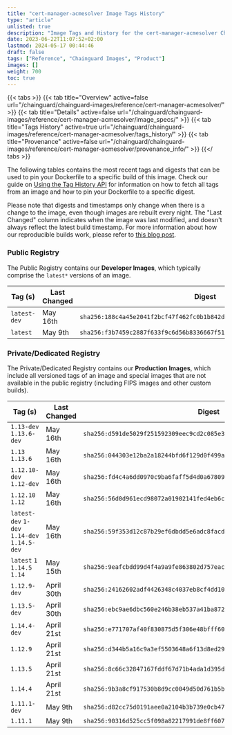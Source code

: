 ```yaml
---
title: "cert-manager-acmesolver Image Tags History"
type: "article"
unlisted: true
description: "Image Tags and History for the cert-manager-acmesolver Chainguard Image"
date: 2023-06-22T11:07:52+02:00
lastmod: 2024-05-17 00:44:46
draft: false
tags: ["Reference", "Chainguard Images", "Product"]
images: []
weight: 700
toc: true
---
```


{{< tabs >}}
{{< tab title="Overview" active=false url="/chainguard/chainguard-images/reference/cert-manager-acmesolver/" >}}
{{< tab title="Details" active=false url="/chainguard/chainguard-images/reference/cert-manager-acmesolver/image_specs/" >}}
{{< tab title="Tags History" active=true url="/chainguard/chainguard-images/reference/cert-manager-acmesolver/tags_history/" >}}
{{< tab title="Provenance" active=false url="/chainguard/chainguard-images/reference/cert-manager-acmesolver/provenance_info/" >}}
{{</ tabs >}}

The following tables contains the most recent tags and digests that can be used to pin your Dockerfile to a specific build of this image. Check our guide on [Using the Tag History API](/chainguard/chainguard-images/using-the-tag-history-api/) for information on how to fetch all tags from an image and how to pin your Dockerfile to a specific digest.

Please note that digests and timestamps only change when there is a change to the image, even though images are rebuilt every night. The "Last Changed" column indicates when the image was last modified, and doesn't always reflect the latest build timestamp. For more information about how our reproducible builds work, please refer to [this blog post](https://www.chainguard.dev/unchained/reproducing-chainguards-reproducible-image-builds).

### Public Registry
The Public Registry contains our **Developer Images**, which typically comprise the `latest*` versions of an image.

| Tag (s)       | Last Changed | Digest                                                                    |
|---------------|--------------|---------------------------------------------------------------------------|
|  `latest-dev` | May 16th     | `sha256:188c4a45e2041f2bcf47f462fc0b1b842daa07949ec0900166f068971d5ea9a6` |
|  `latest`     | May 9th      | `sha256:f3b7459c2887f633f9c6d56b8336667f5168ebb6f5d897513f94a19ca2ec8c4c` |


### Private/Dedicated Registry
The Private/Dedicated Registry contains our **Production Images**, which include all versioned tags of an image and special images that are not available in the public registry (including FIPS images and other custom builds).

| Tag (s)                                       | Last Changed | Digest                                                                    |
|-----------------------------------------------|--------------|---------------------------------------------------------------------------|
|  `1.13-dev` `1.13.6-dev`                      | May 16th     | `sha256:d591de5029f251592309eec9cd2c085e3ec9231b71422dce7c58fece93e72537` |
|  `1.13` `1.13.6`                              | May 16th     | `sha256:044303e12ba2a18244bfd6f129d0f499a16c8cee24a6abbdf0af3f93cd4227aa` |
|  `1.12.10-dev` `1.12-dev`                     | May 16th     | `sha256:fd4c4a6dd0970c9ba6faff5d4d0a67809ca69a9dd7b5e3e4b503d911e4ef506b` |
|  `1.12.10` `1.12`                             | May 16th     | `sha256:56d0d961ecd98072a01902141fed4eb6c5b6d09aef3575e1e13fe3e8cbe3ebe9` |
|  `latest-dev` `1-dev` `1.14-dev` `1.14.5-dev` | May 16th     | `sha256:59f353d12c87b29ef6dbdd5e6adc8facdc043f468fa78d2a56adf2fb06a0c465` |
|  `latest` `1` `1.14.5` `1.14`                 | May 15th     | `sha256:9eafcbdd99d4f4a9a9fe863802d757eacc626dc6fdf7aba939d637926496f827` |
|  `1.12.9-dev`                                 | April 30th   | `sha256:24162602adf4426348c4037eb8cf4dd108ee10309f07619e969b202adae79211` |
|  `1.13.5-dev`                                 | April 30th   | `sha256:ebc9ae6dbc560e246b38eb537a41ba87242715ca0d5554e0b4c1731919fb5d5a` |
|  `1.14.4-dev`                                 | April 21st   | `sha256:e771707af40f830875d5f306e48bfff60a54e50f91691a5d29182595f5037618` |
|  `1.12.9`                                     | April 21st   | `sha256:d344b5a16c9a3ef5503648a6f13d8ed29ef3f6f79618437130d2a61ea2d09ca8` |
|  `1.13.5`                                     | April 21st   | `sha256:8c66c32847167fddf67d71b4ada1d395debfc7c8282b67cfc73641c5f2e05036` |
|  `1.14.4`                                     | April 21st   | `sha256:9b3a8cf917530b8d9cc0049d50d761b5ba47a12655c55a74f521bea73d1f7192` |
|  `1.11.1-dev`                                 | May 9th      | `sha256:d82cc75d0191aee0a2104b3b739e0cb47d1176d647725d0cd914d18e04a1c921` |
|  `1.11.1`                                     | May 9th      | `sha256:90316d525cc5f098a82217991de8ff607876b66804f44d29ffd736160c8485f3` |

